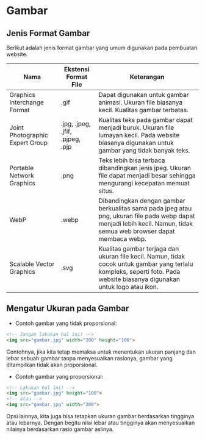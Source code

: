 # Gambar

## Jenis Format Gambar

Berikut adalah jenis format gambar yang umum digunakan pada pembuatan website.

| Nama                               | Ekstensi Format File                 | Keterangan                                                                                                                                                                       |
|------------------------------------|--------------------------------------|----------------------------------------------------------------------------------------------------------------------------------------------------------------------------------|
| Graphics Interchange Format        | .gif                                 | Dapat digunakan untuk gambar animasi. Ukuran file biasanya kecil. Kualitas gambar terbatas.                                                                                      |
| Joint Photographic Expert Group    | .jpg, .jpeg, .jfif, .pjpeg, .pjp     | Kualitas teks pada gambar dapat menjadi buruk. Ukuran file lumayan kecil. Pada website biasanya digunakan untuk gambar yang tidak banyak teks.                                   |
| Portable Network Graphics          | .png                                 | Teks lebih bisa terbaca dibandingkan jenis jpeg. Ukuran file dapat menjadi besar sehingga mengurangi kecepatan memuat situs.                                                     |
| WebP                               | .webp                                | Dibandingkan dengan gambar berkualitas sama pada jpeg atau png, ukuran file pada webp dapat menjadi lebih kecil. Namun, tidak semua web browser dapat membaca webp.              |
| Scalable Vector Graphics           | .svg                                 | Kualitas gambar terjaga dan ukuran file kecil. Namun, tidak cocok untuk gambar yang terlalu kompleks, seperti foto. Pada website biasanya digunakan untuk logo atau ikon.         |

## Mengatur Ukuran pada Gambar

- Contoh gambar yang tidak proporsional:

```html
<!-- Jangan lakukan hal ini! -->
<img src="gambar.jpg" width="200" height="100">
```

Contohnya, jika kita tetap memaksa untuk menentukan ukuran panjang dan lebar sebuah gambar tanpa menyesuaikan rasionya, gambar yang ditampilkan tidak akan proporsional.

- Contoh gambar yang proporsional:

```html
<!-- Lakukan hal ini! -->
<img src="gambar.jpg" height="100">
<!-- atau -->
<img src="gambar.jpg" width="200">
```

Opsi lainnya, kita juga bisa tetapkan ukuran gambar berdasarkan tingginya atau lebarnya. Dengan begitu nilai lebar atau tingginya akan menyesuaikan nilainya berdasarkan rasio gambar aslinya.

